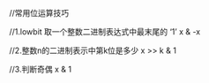 //常用位运算技巧

//1.lowbit 取一个整数二进制表达式中最末尾的 ‘1’
    x & -x

//2.整数n的二进制表示中第k位是多少
    x >> k & 1

//3.判断奇偶
    x & 1